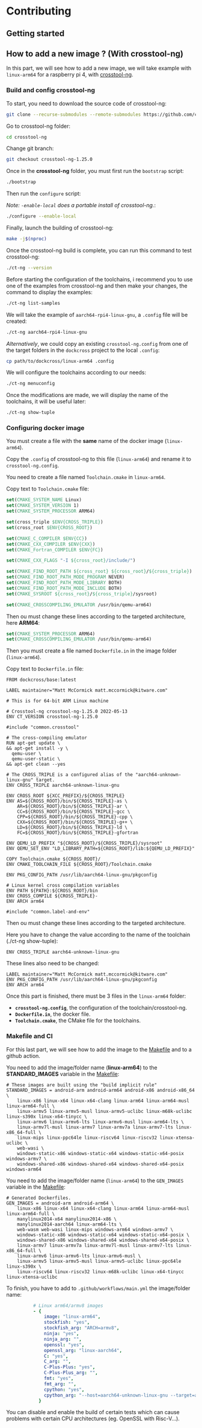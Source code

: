 # Contributing

## Getting started

## How to add a new image ? (With crosstool-ng)

In this part, we will see how to add a new image, we will take example with `linux-arm64` for a raspberry pi 4, with [crosstool-ng](https://github.com/crosstool-ng/crosstool-ng).

### Build and config crosstool-ng

To start, you need to download the source code of crosstool-ng:

```bash
git clone --recurse-submodules --remote-submodules https://github.com/crosstool-ng/crosstool-ng.git
```

Go to crosstool-ng folder:

```bash
cd crosstool-ng
```

Change git branch:

```bash
git checkout crosstool-ng-1.25.0
```

Once in the **crosstool-ng** folder, you must first run the `bootstrap` script:

```bash
./bootstrap
```

Then run the `configure` script:

*Note: `-enable-local` does a portable install of crosstool-ng.*:

```bash
./configure --enable-local
```

Finally, launch the building of crosstool-ng:

```bash
make -j$(nproc)
```

Once the crosstool-ng build is complete, you can run this command to test crosstool-ng:

```bash
./ct-ng --version
```

Before starting the configuration of the toolchains, i recommend you to use one of the examples from crosstool-ng and then make your changes, the command to display the examples:

```bash
./ct-ng list-samples
```

We will take the example of `aarch64-rpi4-linux-gnu`, a `.config` file will be created:

```bash
./ct-ng aarch64-rpi4-linux-gnu
```

*Alternatively*, we could copy an existing `crosstool-ng.config` from one of the target folders in the `dockcross` project to the local `.config`:

```bash
cp path/to/dockcross/linux-arm64 .config
```

We will configure the toolchains according to our needs:

```bash
./ct-ng menuconfig
```

Once the modifications are made, we will display the name of the toolchains, it will be useful later:

```bash
./ct-ng show-tuple
```

### Configuring docker image

You must create a file with the **same** name of the docker image (`linux-arm64`).

Copy the `.config` of crosstool-ng to this file (`linux-arm64`) and rename it to `crosstool-ng.config`.

You need to create a file named `Toolchain.cmake` in `linux-arm64`.

Copy text to `Toolchain.cmake` file:

```cmake
set(CMAKE_SYSTEM_NAME Linux)
set(CMAKE_SYSTEM_VERSION 1)
set(CMAKE_SYSTEM_PROCESSOR ARM64)

set(cross_triple $ENV{CROSS_TRIPLE})
set(cross_root $ENV{CROSS_ROOT})

set(CMAKE_C_COMPILER $ENV{CC})
set(CMAKE_CXX_COMPILER $ENV{CXX})
set(CMAKE_Fortran_COMPILER $ENV{FC})

set(CMAKE_CXX_FLAGS "-I ${cross_root}/include/")

set(CMAKE_FIND_ROOT_PATH ${cross_root} ${cross_root}/${cross_triple})
set(CMAKE_FIND_ROOT_PATH_MODE_PROGRAM NEVER)
set(CMAKE_FIND_ROOT_PATH_MODE_LIBRARY BOTH)
set(CMAKE_FIND_ROOT_PATH_MODE_INCLUDE BOTH)
set(CMAKE_SYSROOT ${cross_root}/${cross_triple}/sysroot)

set(CMAKE_CROSSCOMPILING_EMULATOR /usr/bin/qemu-arm64)
```

Then ou must change these lines according to the targeted architecture, here **ARM64**:

```cmake
set(CMAKE_SYSTEM_PROCESSOR ARM64)
set(CMAKE_CROSSCOMPILING_EMULATOR /usr/bin/qemu-arm64)
```

Then you must create a file named `Dockerfile.in` in the image folder (`linux-arm64`).

Copy text to `Dockerfile.in` file:

```docker
FROM dockcross/base:latest

LABEL maintainer="Matt McCormick matt.mccormick@kitware.com"

# This is for 64-bit ARM Linux machine

# Crosstool-ng crosstool-ng-1.25.0 2022-05-13
ENV CT_VERSION crosstool-ng-1.25.0

#include "common.crosstool"

# The cross-compiling emulator
RUN apt-get update \
&& apt-get install -y \
  qemu-user \
  qemu-user-static \
&& apt-get clean --yes

# The CROSS_TRIPLE is a configured alias of the "aarch64-unknown-linux-gnu" target.
ENV CROSS_TRIPLE aarch64-unknown-linux-gnu

ENV CROSS_ROOT ${XCC_PREFIX}/${CROSS_TRIPLE}
ENV AS=${CROSS_ROOT}/bin/${CROSS_TRIPLE}-as \
    AR=${CROSS_ROOT}/bin/${CROSS_TRIPLE}-ar \
    CC=${CROSS_ROOT}/bin/${CROSS_TRIPLE}-gcc \
    CPP=${CROSS_ROOT}/bin/${CROSS_TRIPLE}-cpp \
    CXX=${CROSS_ROOT}/bin/${CROSS_TRIPLE}-g++ \
    LD=${CROSS_ROOT}/bin/${CROSS_TRIPLE}-ld \
    FC=${CROSS_ROOT}/bin/${CROSS_TRIPLE}-gfortran

ENV QEMU_LD_PREFIX "${CROSS_ROOT}/${CROSS_TRIPLE}/sysroot"
ENV QEMU_SET_ENV "LD_LIBRARY_PATH=${CROSS_ROOT}/lib:${QEMU_LD_PREFIX}"

COPY Toolchain.cmake ${CROSS_ROOT}/
ENV CMAKE_TOOLCHAIN_FILE ${CROSS_ROOT}/Toolchain.cmake

ENV PKG_CONFIG_PATH /usr/lib/aarch64-linux-gnu/pkgconfig

# Linux kernel cross compilation variables
ENV PATH ${PATH}:${CROSS_ROOT}/bin
ENV CROSS_COMPILE ${CROSS_TRIPLE}-
ENV ARCH arm64

#include "common.label-and-env"
```

Then ou must change these lines according to the targeted architecture.

Here you have to change the value according to the name of the toolchain (./ct-ng show-tuple):

```docker
ENV CROSS_TRIPLE aarch64-unknown-linux-gnu
```

These lines also need to be changed:

```docker
LABEL maintainer="Matt McCormick matt.mccormick@kitware.com"
ENV PKG_CONFIG_PATH /usr/lib/aarch64-linux-gnu/pkgconfig
ENV ARCH arm64
```

Once this part is finished, there must be 3 files in the `linux-arm64` folder:

- **`crosstool-ng.config`**, the configuration of the toolchain/crosstool-ng.
- **`Dockerfile.in`**, the docker file.
- **`Toolchain.cmake`**, the CMake file for the toolchains.

### Makefile and CI

For this last part, we will see how to add the image to the [Makefile](Makefile) and to a github action.

You need to add the image/folder name (**linux-arm64**) to the **STANDARD_IMAGES** variable in the [Makefile](Makefile):

```make
# These images are built using the "build implicit rule"
STANDARD_IMAGES = android-arm android-arm64 android-x86 android-x86_64 \
	linux-x86 linux-x64 linux-x64-clang linux-arm64 linux-arm64-musl linux-arm64-full \
	linux-armv5 linux-armv5-musl linux-armv5-uclibc linux-m68k-uclibc linux-s390x linux-x64-tinycc \
	linux-armv6 linux-armv6-lts linux-armv6-musl linux-arm64-lts \
	linux-armv7l-musl linux-armv7 linux-armv7a linux-armv7-lts linux-x86_64-full \
	linux-mips linux-ppc64le linux-riscv64 linux-riscv32 linux-xtensa-uclibc \
	web-wasi \
	windows-static-x86 windows-static-x64 windows-static-x64-posix windows-armv7 \
	windows-shared-x86 windows-shared-x64 windows-shared-x64-posix windows-arm64
```

You need to add the image/folder name (`linux-arm64`) to the `GEN_IMAGES` variable in the [Makefile](Makefile):

```make
# Generated Dockerfiles.
GEN_IMAGES = android-arm android-arm64 \
	linux-x86 linux-x64 linux-x64-clang linux-arm64 linux-arm64-musl linux-arm64-full \
	manylinux2014-x64 manylinux2014-x86 \
	manylinux2014-aarch64 linux-arm64-lts \
	web-wasm web-wasi linux-mips windows-arm64 windows-armv7 \
	windows-static-x86 windows-static-x64 windows-static-x64-posix \
	windows-shared-x86 windows-shared-x64 windows-shared-x64-posix \
	linux-armv7 linux-armv7a linux-armv7l-musl linux-armv7-lts linux-x86_64-full \
	linux-armv6 linux-armv6-lts linux-armv6-musl \
	linux-armv5 linux-armv5-musl linux-armv5-uclibc linux-ppc64le linux-s390x \
	linux-riscv64 linux-riscv32 linux-m68k-uclibc linux-x64-tinycc linux-xtensa-uclibc
```

To finish, you have to add to `.github/workflows/main.yml` the image/folder name:

```yml
          # Linux arm64/armv8 images
          - {
              image: "linux-arm64",
              stockfish: "yes",
              stockfish_arg: "ARCH=armv8",
              ninja: "yes",
              ninja_arg: "",
              openssl: "yes",
              openssl_arg: "linux-aarch64",
              C: "yes",
              C_arg: "",
              C-Plus-Plus: "yes",
              C-Plus-Plus_arg: "",
              fmt: "yes",
              fmt_arg: "",
              cpython: "yes",
              cpython_arg: "--host=aarch64-unknown-linux-gnu --target=aarch64-unknown-linux-gnu",
            }
```

You can disable and enable the build of certain tests which can cause problems with certain CPU architectures (eg. OpenSSL with Risc-V...).
